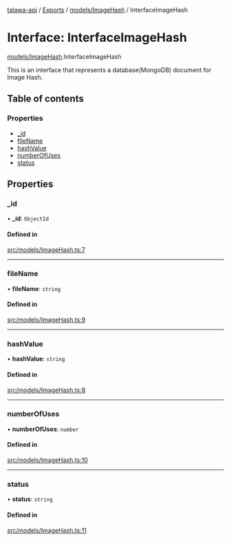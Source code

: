 [talawa-api](../README.md) / [Exports](../modules.md) / [models/ImageHash](../modules/models_ImageHash.md) / InterfaceImageHash

# Interface: InterfaceImageHash

[models/ImageHash](../modules/models_ImageHash.md).InterfaceImageHash

This is an interface that represents a database(MongoDB) document for Image Hash.

## Table of contents

### Properties

- [\_id](models_ImageHash.InterfaceImageHash.md#_id)
- [fileName](models_ImageHash.InterfaceImageHash.md#filename)
- [hashValue](models_ImageHash.InterfaceImageHash.md#hashvalue)
- [numberOfUses](models_ImageHash.InterfaceImageHash.md#numberofuses)
- [status](models_ImageHash.InterfaceImageHash.md#status)

## Properties

### \_id

• **\_id**: `ObjectId`

#### Defined in

[src/models/ImageHash.ts:7](https://github.com/PalisadoesFoundation/talawa-api/blob/515781e/src/models/ImageHash.ts#L7)

___

### fileName

• **fileName**: `string`

#### Defined in

[src/models/ImageHash.ts:9](https://github.com/PalisadoesFoundation/talawa-api/blob/515781e/src/models/ImageHash.ts#L9)

___

### hashValue

• **hashValue**: `string`

#### Defined in

[src/models/ImageHash.ts:8](https://github.com/PalisadoesFoundation/talawa-api/blob/515781e/src/models/ImageHash.ts#L8)

___

### numberOfUses

• **numberOfUses**: `number`

#### Defined in

[src/models/ImageHash.ts:10](https://github.com/PalisadoesFoundation/talawa-api/blob/515781e/src/models/ImageHash.ts#L10)

___

### status

• **status**: `string`

#### Defined in

[src/models/ImageHash.ts:11](https://github.com/PalisadoesFoundation/talawa-api/blob/515781e/src/models/ImageHash.ts#L11)
